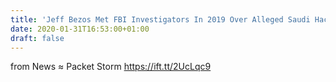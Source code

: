 ```yaml
---
title: 'Jeff Bezos Met FBI Investigators In 2019 Over Alleged Saudi Hack'
date: 2020-01-31T16:53:00+01:00
draft: false
---
```


  
  
from News ≈ Packet Storm https://ift.tt/2UcLqc9